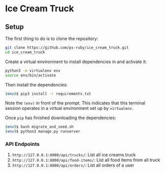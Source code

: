 # Ice Cream Truck

## Setup

The first thing to do is to clone the repository:

```sh
git clone https://github.com/ps-ruby/ice_cream_truck.git
cd ice_cream_truck
```

Create a virtual environment to install dependencies in and activate it:

```sh
python3 -m virtualenv env
source env/bin/activate
```

Then install the dependencies:

```sh
(env)$ pip3 install -r requirements.txt
```
Note the `(env)` in front of the prompt. This indicates that this terminal
session operates in a virtual environment set up by `virtualenv`.

Once `pip` has finished downloading the dependencies:
```sh
(env)$ bash migrate_and_seed.sh
(env)$ python3 manage.py runserver
```

### API Endpoints
1. `http://127.0.0.1:8000/api/trucks/`: List all ice creams truck
2. `http://127.0.0.1:8000/api/food-items/`: List all food items from all truck
3. `http://127.0.0.1:8000/api/orders/`: List all orders of a user
